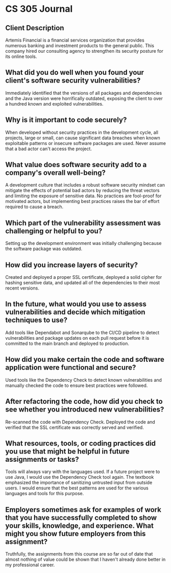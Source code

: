 # CS 305 Journal
## Client Description
Artemis Financial is a financial services organization that provides numerous banking and investment products to the general public. This company hired our consulting agency to strengthen its security posture for its online tools.

## What did you do well when you found your client's software security vulnerabilities? 
Immediately identified that the versions of all packages and dependencies and the Java version were horrifically outdated, exposing the client to over a hundred known and exploited vulnerabilities.

## Why is it important to code securely? 
When developed without security practices in the development cycle, all projects, large or small, can cause significant data breaches when known exploitable patterns or insecure software packages are used. Never assume that a bad actor can't access the project.

## What value does software security add to a company's overall well-being?
A development culture that includes a robust software security mindset can mitigate the effects of potential bad actors by reducing the threat vectors and limiting the exposure of sensitive data. No practices are fool-proof for motivated actors, but implementing best practices raises the bar of effort required to cause a breach.

## Which part of the vulnerability assessment was challenging or helpful to you?
Setting up the development environment was initially challenging because the software package was outdated.

## How did you increase layers of security? 
Created and deployed a proper SSL certificate, deployed a solid cipher for hashing sensitive data, and updated all of the dependencies to their most recent versions.

## In the future, what would you use to assess vulnerabilities and decide which mitigation techniques to use?
Add tools like Dependabot and Sonarqube to the CI/CD pipeline to detect vulnerabilities and package updates on each pull request before it is committed to the main branch and deployed to production.

## How did you make certain the code and software application were functional and secure? 
Used tools like the Dependency Check to detect known vulnerabilities and manually checked the code to ensure best practices were followed.

## After refactoring the code, how did you check to see whether you introduced new vulnerabilities?
Re-scanned the code with Dependency Check. Deployed the code and verified that the SSL certificate was correctly served and verified.

## What resources, tools, or coding practices did you use that might be helpful in future assignments or tasks?
Tools will always vary with the languages used. If a future project were to use Java, I would use the Dependency Check tool again. The textbook emphasized the importance of sanitizing untrusted input from outside users. I would ensure that the best patterns are used for the various languages and tools for this purpose.

## Employers sometimes ask for examples of work that you have successfully completed to show your skills, knowledge, and experience. What might you show future employers from this assignment?
Truthfully, the assignments from this course are so far out of date that almost nothing of value could be shown that I haven't already done better in my professional career.